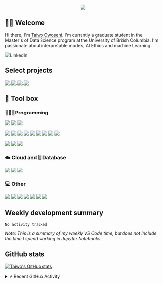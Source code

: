  
<!--Colour: #3850F7-->

<!--Typing header To make your own: https://github.com/DenverCoder1/DenverCoder1/blob/main/README.md -->
<p align="center">
  <img src="https://readme-typing-svg.herokuapp.com?color=3850F7&lines=Taiwo's+profile:what+she's+up+to" />
</p>

<!--Welcome section-->
## 👋🏽 Welcome 
Hi there, I'm [Taiwo Owoseni](https://taiwoowoseni.netlify.app/).  I'm currently a graduate student in the Master's of Data Science program at the University of British Columbia.  I'm passionate about interpretable models, AI Ethics and machine Learning.

<p align="left">
    <a href="https://www.linkedin.com/in/taiwo-owoseni-361a45156/"><img alt="LinkedIn" src="https://img.shields.io/badge/LinkedIn-0A66C2?logo=LinkedIn&logoColor=white"></a>
 </p>

## Select projects
<!--- --->
<a href="https://github.com/thayeylolu/A-B-testing">
  <img align="center" src="https://github-readme-stats.vercel.app/api/pin/?username=thayeylolu&repo=A-B-testing&theme=egyptian" />
</a>
<a href="https://github.com/thayeylolu/sktime">
  <img align="center" src="https://github-readme-stats.vercel.app/api/pin/?username=thayeylolu&repo=sktime&theme=egyptian" />
</a>
<a href="https://github.com/thayeylolu/Feature-Analysis">
  <img align="center" src="https://github-readme-stats.vercel.app/api/pin/?username=thayeylolu&repo=Reature-Analysis&theme=egyptian" />
</a>
<a href="https://github.com/UBC-MDS/netflixpy_dashboard">
  <img align="center" src="https://github-readme-stats.vercel.app/api/pin/?username=UBC-MDS&repo=netflixpy_dashboard&theme=egyptian" />
</a>

<!--Tool box section-->
## 🧰 Tool box

### 👨🏽‍💻Programming

![](https://img.shields.io/badge/code-Python-3850F7?logo=python&logoColor=white)
![](https://custom-icon-badges.herokuapp.com/badge/code-SQL-3850F7?logo=database&logoColor=white)
![](https://img.shields.io/badge/code-R-3850F7?logo=R&logoColor=white)

![](https://img.shields.io/badge/library-PyTorch-3850F7?logo=pytorch&logoColor=white)
![](https://img.shields.io/badge/library-scikit%20learn-3850F7?logo=scikit-learn&logoColor=white)
![](https://img.shields.io/badge/library-NumPy-3850F7?logo=numpy&logoColor=white)
![](https://img.shields.io/badge/library-pandas-3850F7?logo=pandas&logoColor=white)
![](https://img.shields.io/badge/library-SciPy-3850F7?logo=SciPy&logoColor=white)
![](https://img.shields.io/badge/library-statsmodels-3850F7)
![](https://img.shields.io/badge/library-Flask-3850F7?logo=flask&logoColor=white)
![](https://img.shields.io/badge/library-dash-3850F7?logo=plotly&logoColor=white)
![](https://img.shields.io/badge/library-pytest-3850F7?logo=pytest&logoColor=white)

![](https://custom-icon-badges.herokuapp.com/badge/data%20viz-matplotlib-3850F7?logo=matplotlib)
![](https://img.shields.io/badge/data%20viz-seaborn-3850F7)
![](https://img.shields.io/badge/data%20viz-Altair-3850F7)

### ☁️ Cloud and 🗄️ Database

![](https://img.shields.io/badge/cloud-aws-3850F7?logo=Amazon%20AWS&logoColor=white)
![](https://img.shields.io/badge/database-PostgreSQL-3850F7?logo=PostgreSQL&logoColor=white)
![](https://img.shields.io/badge/NoSQL-MongoDB-3850F7?logo=MongoDB&logoColor=white)

### 💻 Other

![](https://img.shields.io/badge/containers-Docker-3850F7?logo=docker&logoColor=white)
![](https://img.shields.io/badge/vc-git-3850F7?logo=git&logoColor=white)
![](https://img.shields.io/badge/vc-GitHub-3850F7?logo=github&logoColor=white)
![](https://img.shields.io/badge/BI-PowerBI-3850F7?logo=powerbi&logoColor=white)
![](https://img.shields.io/badge/spreadsheets-Microsoft%20Excel-3850F7?logo=Microsoft%20Excel&logoColor=white)
![](https://img.shields.io/badge/code-Markdown-3850F7?logo=markdown&logoColor=white)
![](https://img.shields.io/badge/code-Latex-3850F7?logo=latex&logoColor=white)

## Weekly development summary
<!--START_SECTION:waka-->

```text
No activity tracked
```

<!--END_SECTION:waka-->

*Note: This is a summary of my weekly VS Code time, but does not include the time I spend working in Jupyter Notebooks.*

## GitHub stats
[![Taiwo's GitHub stats](https://github-readme-stats.vercel.app/api?username=thayeylolu&title_color=FFFFFF&bg_color=000000&&text_color=3850F7&show_icons=true&icon_color=FFFFFF&count_private=true&include_all_commits=true)](https://github.com/anuraghazra/github-readme-stats)

<!-- [![Taiwo's Github Activity Graph](https://activity-graph.herokuapp.com/graph?username=thayeylolu&bg_color=000000&color=FFFFFF&line=3850F7&point=3850F7)](https://github.com/ashutosh00710/github-readme-activity-graph) -->

<!-- https://github.com/jamesgeorge007/github-activity-readme -->
<details>
  <summary>⚡ Recent GitHub Activity</summary>
  <br/>
  <br/>
 
<!--START_SECTION:activity-->
1. 🎉 Merged PR [#2](https://github.com/thayeylolu/Shopify-Technical-Challenge-Submission/pull/2) in [thayeylolu/Shopify-Technical-Challenge-Submission](https://github.com/thayeylolu/Shopify-Technical-Challenge-Submission)
2. 💪 Opened PR [#2](https://github.com/thayeylolu/Shopify-Technical-Challenge-Submission/pull/2) in [thayeylolu/Shopify-Technical-Challenge-Submission](https://github.com/thayeylolu/Shopify-Technical-Challenge-Submission)
3. 🎉 Merged PR [#1](https://github.com/thayeylolu/Shopify-Technical-Challenge-Submission/pull/1) in [thayeylolu/Shopify-Technical-Challenge-Submission](https://github.com/thayeylolu/Shopify-Technical-Challenge-Submission)
<!--END_SECTION:activity-->
